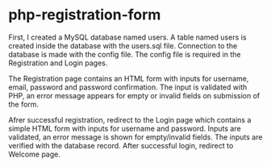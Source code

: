 # php-registration-form

First, I created a MySQL database named users. A table named users is created inside the database with the users.sql file. Connection to the database is made with the config file. The config file is required in the Registration and Login pages.

The Registration page contains an HTML form with inputs for username, email, password and password confirmation. The input is validated with PHP, an error message appears for empty or invalid fields on submission of the form.

Afrer successful registration, redirect to the Login page which contains a simple HTML form with inputs for username and password. Inputs are validated, an error message is shown for empty/invalid fields. The inputs are verified with the database record. After successful login, redirect to Welcome page.
